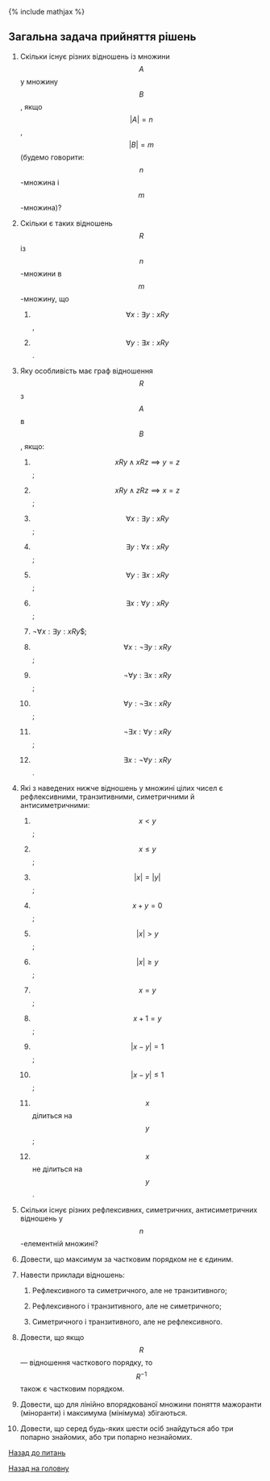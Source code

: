 <!-- 15.05 -->
{% include mathjax %}

## Загальна задача прийняття рішень

1. Скільки існує різних відношень із множини $$A$$ у множину $$B$$, якщо $$\vert A\vert = n$$, $$\vert B\vert = m$$ (будемо говорити: $$n$$-множина i $$m$$-множина)?

2. Скільки є таких відношень $$R$$ із $$n$$-множини в $$m$$-множину, що

	1. $$\forall x: \exists y: xRy$$,

	2. $$\forall y: \exists x: xRy$$.

3. Яку особливість має граф відношення $$R$$ з $$А$$ в $$В$$, якщо:

	1. $$xRy \land xRz \implies y = z$$;

	2. $$xRy \land zRz \implies x = z$$;

	3. $$\forall x: \exists y: xRy$$;

	4. $$\exists y: \forall x: xRy$$;

	5. $$\forall y: \exists x: xRy$$;

	6. $$\exists x: \forall y: xRy$$;

	7. $\lnot \forall x: \exists y: xRy$$;

	8. $$\forall x: \lnot \exists y: xRy$$;

	9. $$\lnot \forall y: \exists x: xRy$$;

	10. $$\forall y: \lnot \exists x: xRy$$;

	11. $$\lnot \exists x: \forall y: xRy$$;

	12. $$\exists x: \lnot \forall y: xRy$$.

4. Які з наведених нижче відношень у множині цілих чисел є рефлексивними, транзитивними, симетричними й антисиметричними:

	1. $$x < y$$;

	2. $$x \le y$$;

	3. $$\vert x\vert = \vert y\vert$$;

	4. $$x + y = 0$$;

	5. $$\vert x\vert > y$$;

	6. $$\vert x\vert \ge y$$;

	7. $$x = y$$;

	8. $$x + 1 = y$$;

	9. $$\vert x - y\vert = 1$$;

	10. $$\vert x - y\vert \le 1$$;

	11. $$x$$ ділиться на $$y$$;

	12. $$x$$ не ділиться на $$y$$.

5. Скільки існує різних рефлексивних, симетричних, антисиметричних відношень у $$n$$-елементній множині?

6. Довести, що максимум за частковим порядком не є єдиним.

7. Навести приклади відношень:

	1. Рефлексивного та симетричного, але не транзитивного;

	2. Рефлексивного і транзитивного, але не симетричного;

	3. Симетричного і транзитивного, але не рефлексивного.

8. Довести, що якщо $$R$$ &mdash; відношення часткового порядку, то $$R^{-1}$$ також є частковим порядком.

9. Довести, що для лінійно впорядкованої множини поняття мажоранти (міноранти) і максимума (мінімума) збігаються.

10. Довести, що серед будь-яких шести осіб знайдуться або три попарно знайомих, або три попарно незнайомих.

[Назад до питань](README.md)

[Назад на головну](../README.md)